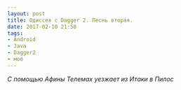 ```yaml
---
layout: post
title: Одиссея с Dagger 2. Песнь вторая.
date: 2017-02-10 21:58
tags:
- Android
- Java
- Dagger2
- моё
---
```


*С помощью Афины Телемах уезжает из Итаки в Пилос*
<br><br>

